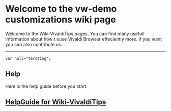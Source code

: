 # Welcome to the vw-demo customizations wiki page

Welcome to the Wiki-VivaldiTips pages. You can find many usefull information about how t ouse Vivaldi Browser effeciently more. If you want you can also contribute us..

----------------
```
var null="tersting";
```

## Help

Here is the help guide before you start.

## [HelpGuide for Wiki-VivaldiTips](http://vw-demo.vivalditips.com/en/latest/help-guide-for-wiki-vivalditips/)
